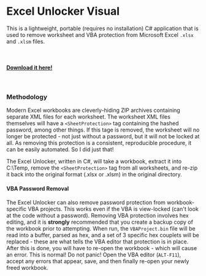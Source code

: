 # Excel Unlocker Visual

This is a lightweight, portable (requires no installation) C# application that is used to remove worksheet and VBA protection from Microsoft Excel `.xlsx` and `.xlsm` files.

&nbsp;
#### [Download it here!](https://github.com/ajott/Excel-Unlocker/raw/master/bin/Release/ExcelUnlockerVisual.exe)

&nbsp;
&nbsp;

### Methodology

Modern Excel workbooks are cleverly-hiding ZIP archives containing separate XML files for each worksheet. The worksheet XML files themselves will have a `<SheetProtection>` tag containing the hashed password, among other things.
If this tage is removed, the worksheet will no longer be protected - not just without a password, but it will not be locked at all.
As removing this protection is a consistent, reproducible procedure, it can be easily automated. So I did just that!

The Excel Unlocker, written in C#, will take a workbook, extract it into C:\Temp, remove the `<SheetProtection>` tag from all worksheets, and re-zip it back into the original format (.xlsx or .xlsm) in the original directory. 
&nbsp;

#### VBA Password Removal

The Excel Unlocker can also remove password protection from workbook-specific VBA projects. This works even if the VBA is view-locked (can't look at the code without a password).
Removing VBA protection involves hex editing, and it is **strongly** recommended that you create a backup copy of the workbook prior to attempting.
When run, the `VBAProject.bin` file will be read into a buffer, parsed as hex, and a set of 3 specific hex couplets will be replaced - these are what tells the VBA editor that protection is in place.
After this is done, you will have to re-open the workbook - which will cause an error. This is normal! Do not panic! Open the VBA editor (`ALT-F11`), accept any errors that appear, save, and then finally re-open your newly freed workbook.